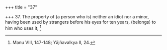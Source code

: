 +++
title = "37"

+++
37. The property of (a person who is) neither an idiot nor a minor, having been used by strangers before his eyes for ten years, (belongs) to him who uses it, [^27] 


[^27]:  Manu VIII, 147-148; Yājñavalkya II, 24.
